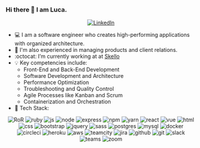 ### Hi there 👋 I am Luca. 
<div align="center">
	<a href="https://www.linkedin.com/in/luca-candela/" target="_blank">
	    <img alt="LinkedIn" src="https://img.shields.io/badge/linkedin-%230077B5.svg?&style=for-the-badge&logo=linkedin&logoColor=white" />
	</a>
</div>

- :computer:  I am a software engineer who creates high-performing applications with organized architecture.
- :open_file_folder:  I'm also experienced in managing products and client relations.
- :octocat:  I’m currently working at at [Skello](https://www.skello.co/)
- :bulb:  Key competencies include:
   - Front-End and Back-End Development
   - Software Development and Architecture
   - Performance Optimization
   - Troubleshooting and Quality Control
   - Agile Processes like Kanban and Scrum
   - Containerization and Orchestration
- :wrench: Tech Stack:

<div align="center">	
	<img title="RoR" alt="RoR" src="https://img.shields.io/badge/Ruby_on_Rails-CC0000?style=for-the-badge&logo=ruby-on-rails&logoColor=white" />
	<img title="ruby" alt="ruby" src="https://img.shields.io/badge/Ruby-CC342D?style=for-the-badge&logo=ruby&logoColor=white" />
	<img title="js" alt="js" src="https://img.shields.io/badge/JavaScript-323330?style=for-the-badge&logo=javascript&logoColor=F7DF1E" />
	<img title="node" alt="node" src="https://img.shields.io/badge/Node.js-339933?style=for-the-badge&logo=nodedotjs&logoColor=white" />
	<img title="express" alt="express" src="https://img.shields.io/badge/Express.js-000000?style=for-the-badge&logo=express&logoColor=white" />
	<img title="npm" alt="npm" src="https://img.shields.io/badge/npm-CB3837?style=for-the-badge&logo=npm&logoColor=white" />
	<img title="yarn" alt="yarn" src="https://img.shields.io/badge/Yarn-2C8EBB?style=for-the-badge&logo=yarn&logoColor=white" />
	<img title="react" alt="react" src="https://img.shields.io/badge/React-20232A?style=for-the-badge&logo=react&logoColor=61DAFB" />
	<img title="vue" alt="vue" src="https://img.shields.io/badge/Vue.js-35495E?style=for-the-badge&logo=vuedotjs&logoColor=4FC08D" />
	<img title="html" alt="html" src="https://img.shields.io/badge/HTML5-E34F26?style=for-the-badge&logo=html5&logoColor=white" />
	<img title="css" alt="css" src="https://img.shields.io/badge/CSS3-1572B6?style=for-the-badge&logo=css3&logoColor=white" />
	<img title="bootstrap" alt="bootstrap" src="https://img.shields.io/badge/Bootstrap-563D7C?style=for-the-badge&logo=bootstrap&logoColor=white" />
	<img title="jquery" alt="jquery" src="https://img.shields.io/badge/jQuery-0769AD?style=for-the-badge&logo=jquery&logoColor=white" />
	<img title="sass" alt="sass" src="https://img.shields.io/badge/Sass-CC6699?style=for-the-badge&logo=sass&logoColor=white" />
	<img title="postgres" alt="postgres" src="https://img.shields.io/badge/PostgreSQL-316192?style=for-the-badge&logo=postgresql&logoColor=white" />
	<img title="mysql" alt="mysql" src="https://img.shields.io/badge/MySQL-00000F?style=for-the-badge&logo=mysql&logoColor=white" />
	<img title="docker" alt="docker" src="https://img.shields.io/badge/Docker-2CA5E0?style=for-the-badge&logo=docker&logoColor=white" />
	<img title="circleci" alt="circleci" src="https://img.shields.io/badge/circleci-343434?style=for-the-badge&logo=circleci&logoColor=white" />
	<img title="heroku" alt="heroku" src="https://img.shields.io/badge/Heroku-430098?style=for-the-badge&logo=heroku&logoColor=white" />
	<img title="aws" alt="aws" src="https://img.shields.io/badge/Amazon_AWS-FF9900?style=for-the-badge&logo=amazonaws&logoColor=white" />
	<img title="teamcity" alt="teamcity" src="https://img.shields.io/badge/TeamCity-000000?style=for-the-badge&logo=TeamCity&logoColor=white" />
	<img title="jira" alt="jira" src="https://img.shields.io/badge/Jira-0052CC?style=for-the-badge&logo=Jira&logoColor=white" />
	<img title="github" alt="github" src="https://img.shields.io/badge/GitHub-100000?style=for-the-badge&logo=github&logoColor=white" />
	<img title="git" alt="git" src="https://img.shields.io/badge/Git-F05032?style=for-the-badge&logo=git&logoColor=white" />
	<img title="slack" alt="slack" src="https://img.shields.io/badge/Slack-4A154B?style=for-the-badge&logo=slack&logoColor=white" />
	<img title="teams" alt="teams" src="https://img.shields.io/badge/Microsoft_Teams-6264A7?style=for-the-badge&logo=microsoft-teams&logoColor=white" />
	<img title="zoom" alt="zoom" src="https://img.shields.io/badge/Zoom-2D8CFF?style=for-the-badge&logo=zoom&logoColor=white" />
</div>
<br>
